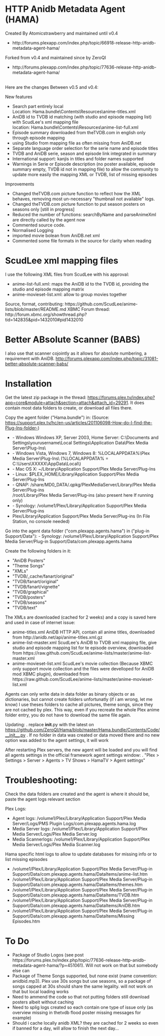 HTTP Anidb Metadata Agent (HAMA)
================================
Created By Atomicstrawberry and maintained until v0.4 <br />
<UL>
 <LI>http://forums.plexapp.com/index.php/topic/66918-release-http-anidb-metadata-agent-hama/</LI>
</UL>
Forked from v0.4 and maintained since by ZeroQI <br />
<UL>
 <LI>http://forums.plexapp.com/index.php/topic/77636-release-http-anidb-metadata-agent-hama/</LI>
</UL>
 <br />
Here are the changes Between v0.5 and v0.4:<BR />

New features
<UL>
   <LI> Search part entirely local <BR />Location: Hama.bundle\Contents\Resources\anime-titles.xml
   <LI> AniDB id to TVDB id matching (with studio and episode mapping list) with ScudLee's xml mapping file <BR />location: Hama.bundle\Contents\Resources\anime-list-full.xml
   <LI> Episode summary downloaded from theTVDB.com in english only through episode mapping
   <LI> using Studio from mapping file as often missing from AniDB.net
   <LI> Separate language order selection for the serie name and episode titles
   <LI> TVDB and AniDB serie, season and episode link integrated in summary
   <LI> International support: kanjis in titles and folder names supported
   <LI> Warnings in Serie or Episode description (no poster available, episode summary empty, TVDB id not in mapping file) to allow the community to update more easily the mapping XML or TVDB, list of missing episodes
</UL>

Improvements
<UL>
   <LI> Changed theTVDB.com picture function to reflect how the XML behaves, removing most un-necessary "thumbnail not available" logs.
   <LI> Changed theTVDB.com picture function to put season posters on seasons only [still in progress]
   <LI> Reduced the number of functions: searchByName and parseAnimeXml are directly called by the agent now
   <LI> Commented source code.
   <LI> Normalised Logging
   <LI> imported movie bolean from AniDB.net xml
   <LI> Commented some file formats in the source for clarity when reading
</UL>

ScudLee xml mapping files
==========================
I use the following XML files from ScudLee with his approval:
<UL>
   <LI> anime-list-full.xml: maps the AniDB id to the TVDB id, providing the studio and episode mapping matrix</LI>
   <LI> anime-movieset-list.xml: allow to group movies together</LI>
</UL>
Source, format, contributing: https://github.com/ScudLee/anime-lists/blob/master/README.md
XBMC Forum thread: http://forum.xbmc.org/showthread.php?tid=142835&pid=1432010#pid1432010


Better ABsolute Scanner (BABS)
==============================
I also use that scanner cojointly as it allows for absolute numbering, a requirement with AniDB.
http://forums.plexapp.com/index.php/topic/31081-better-absolute-scanner-babs/

Installation
============

Get the latest zip package in the thread: https://forums.plex.tv/index.php?app=core&module=attach&section=attach&attach_id=29291. It does contain most data folders to create, or download all files there.


Copy the agent folder ("Hama.bundle") in: (Source: https://support.plex.tv/hc/en-us/articles/201106098-How-do-I-find-the-Plug-Ins-folder-)

<UL>
   <LI>      - Windows Windows XP, Server 2003, Home Server: C:\Documents and Settings\yourusername\Local Settings\Application Data\Plex Media Server\Plug-Ins\</LI>
   <LI>     - Windows Vista, Windows 7, Windows 8:          %LOCALAPPDATA%\Plex Media Server\Plug-Ins\ (%LOCALAPPDATA% = C:\Users\XXXXX\AppData\Local\)</LI>
   <LI>     - Mac OS X:                                     ~/Library/Application Support/Plex Media Server/Plug-Ins</LI>
   <LI>     - Linux:                                        $PLEX_HOME/Library/Application Support/Plex Media Server/Plug-Ins</LI>
   <LI>     - QNAP:                                         /share/MD0_DATA/.qpkg/PlexMediaServer/Library/Plex Media Server/Plug-ins</LI>
                                                     /root/Library/Plex Media Server/Plug-ins (also present here If running only)</LI>
   <LI>     - Synology:                                     /volume1/Plex/Library/Application Support/Plex Media Server/Plug-ins</LI>
   <LI>                                                     Plex/Library/Application Support/Plex Media Server/Plug-ins (In File Station, no console needed)</LI>
</UL>

Go into the agent data folder ("com.plexapp.agents.hama") in ("plug-in Support/Data"):
     - Synology:                                     /volume1/Plex/Library/Application Support/Plex Media Server/Plug-in Support/Data/com.plexapp.agents.hama

Create the following folders in it:
<UL>
   <LI> "AniDB Posters"</LI>
   <LI> "Theme Songs"</LI>
   <LI> "XMLs"</LI>
   <LI> "TVDB/_cache/fanart/original"</LI>
   <LI> "TVDB/fanart/original"</LI>
   <LI> "TVDB/fanart/vignette"</LI>
   <LI> "TVDB/graphical"</LI>
   <LI> "TVDB/posters"</LI>
   <LI> "TVDB/seasons"</LI>
   <LI> "TVDB/text"</LI>
</UL>
The XMLs are downloaded (cached for 2 weeks) and a copy is saved here and used in case of internet issue:
<UL>
   <LI> anime-titles.xml        AniDB HTTP API, contain all anime titles, downloaded from http://anidb.net/api/anime-titles.xml.gz</LI>
   <LI> anime-list-master.xml   ScudLee's AniDB to TVDB xml mapping file, give studio and episode mapping list for te episode overview, downloaded from https://raw.github.com/ScudLee/anime-lists/master/anime-list-master.xml</LI>
   <LI> anime-movieset-list.xml ScudLee's movie collection (Because XBMC only support movie collection and the files were develloped for AniDB mod XBMC plugin), downloaded from https://raw.github.com/ScudLee/anime-lists/master/anime-movieset-list.xml</LI>
</UL>

Agents can only write data in data folder as binary objects or as dictionaries, but cannot create folders unfortunatly (if i am wrong, let me know)
I use theses folders to cache all pictures, theme songs, since they are not cached by plex.
This way, even if you recreate the whole Plex anime folder entry, you do not have to download the same file again.

Updating:
   . replace __init__.py with the latest on https://github.com/ZeroQI/Hama/blob/master/Hama.bundle/Contents/Code/__init__.py
   . If no folder in data was created or data moved there and no new option was added to the agent settings, it will work

After restarting Plex servers, the new agent will be loaded and you will find all agents settings in the official framework agent settings window:
   . "Plex > Settings > Server > Agents > TV Shows > HamaTV > Agent settings"


Troubleshooting:
================

Check the data folders are created and the agent is where it should be, paste the agent logs relevant section

Plex Logs:
<UL>
   <LI> Agent logs:        /volume1/Plex/Library/Application Support/Plex Media Server/Logs/PMS Plugin Logs/com.plexapp.agents.hama.log</LI>
   <LI> Media Server logs: /volume1/Plex/Library/Application Support/Plex Media Server/Logs/Plex Media Server.log</LI>
   <LI> Media Scannerlogs: /volume1/Plex/Library/Application Support/Plex Media Server/Logs/Plex Media Scanner.log</LI>
</UL> 

Hama specific html logs to allow to update databases for missing info or to list missing episodes
<UL>
   <LI> /volume1/Plex/Library/Application Support/Plex Media Server/Plug-in Support/Data/com.plexapp.agents.hama/DataItems/anime-list.htm</LI>
   <LI> /volume1/Plex/Library/Application Support/Plex Media Server/Plug-in Support/Data/com.plexapp.agents.hama/DataItems/themes.htm</LI>
   <LI> /volume1/Plex/Library/Application Support/Plex Media Server/Plug-in Support/Data/com.plexapp.agents.hama/DataItems/TVDB.htm</LI>
   <LI> /volume1/Plex/Library/Application Support/Plex Media Server/Plug-in Support/Data/com.plexapp.agents.hama/DataItems/AniDB.htm</LI>
   <LI> /volume1/Plex/Library/Application Support/Plex Media Server/Plug-in Support/Data/com.plexapp.agents.hama/DataItems/Missing Episodes.htm
</UL>

To Do
=====
<UL>
   <LI> Package of Studio Logos (see post https://forums.plex.tv/index.php/topic/77636-release-http-anidb-metadata-agent-hama/?p=451061). Will not work on that but somebody else can</LI>
   <LI> Package of Theme Songs supported, but none exist (name convention: anidbid.mp3). Plex use 30s songs but use seasons, so a package of songs capped at 30s should share the same legality. will not work on that but local loading works</LI>
   <LI> Need to ammend the code so that not putting folders still download posters albeit without caching</LI>
   <LI> Need to splig logs created so each contain one type of issue only (as overview missing in thetvdb flood poster missing messages for example)</LI>
   <LI> Should i cache locally anidb XML? they are cached for 2 weeks so even if banned for a day, will allow to finish the next day...

